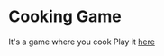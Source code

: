 # Cooking Game

It's a game where you cook
Play it <a href="https://wyattf51.github.io/Cooking-Hubbub/">here</a>
